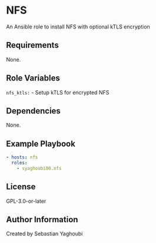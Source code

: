 # NFS

An Ansible role to install NFS with optional kTLS encryption

## Requirements

None.

## Role Variables

`nfs_ktls:` - Setup kTLS for encrypted NFS

## Dependencies

None.

## Example Playbook

```yaml
- hosts: nfs
  roles:
    - syaghoubi00.nfs
```

## License

GPL-3.0-or-later

## Author Information

Created by Sebastian Yaghoubi
